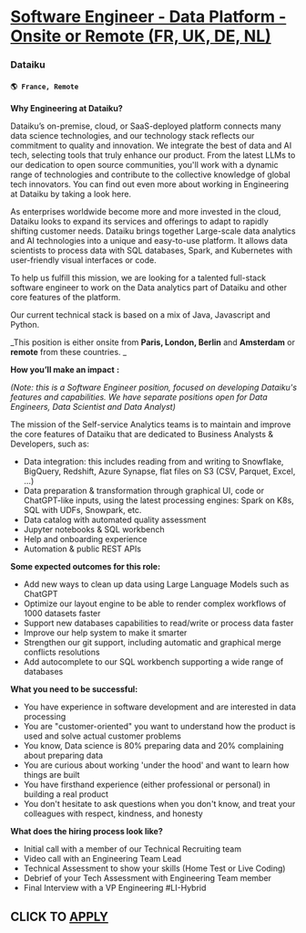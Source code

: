 # [Software Engineer - Data Platform - Onsite or Remote (FR, UK, DE, NL)](https://www.remotewlb.com/apply/software-engineer-data-platform-onsite-or-remote-fr-uk-de-nl)  
### Dataiku  
#### `🌎 France, Remote`  

**Why Engineering at Dataiku?**

Dataiku’s on-premise, cloud, or SaaS-deployed platform connects many data science technologies, and our technology stack reflects our commitment to quality and innovation. We integrate the best of data and AI tech, selecting tools that truly enhance our product. From the latest LLMs to our dedication to open source communities, you'll work with a dynamic range of technologies and contribute to the collective knowledge of global tech innovators. You can find out even more about working in Engineering at Dataiku by taking a look here.

As enterprises worldwide become more and more invested in the cloud, Dataiku looks to expand its services and offerings to adapt to rapidly shifting customer needs. Dataiku brings together Large-scale data analytics and AI technologies into a unique and easy-to-use platform. It allows data scientists to process data with SQL databases, Spark, and Kubernetes with user-friendly visual interfaces or code.

To help us fulfill this mission, we are looking for a talented full-stack software engineer to work on the Data analytics part of Dataiku and other core features of the platform.

Our current technical stack is based on a mix of Java, Javascript and Python.

_This position is either onsite from **Paris, London, Berlin** and **Amsterdam** or **remote** from these countries. _

**How you’ll make an impact** **:**

_(Note: this is a Software Engineer position, focused on developing Dataiku's features and capabilities. We have separate positions open for Data Engineers, Data Scientist and Data Analyst)_

The mission of the Self-service Analytics teams is to maintain and improve the core features of Dataiku that are dedicated to Business Analysts & Developers, such as:

  * Data integration: this includes reading from and writing to Snowflake, BigQuery, Redshift, Azure Synapse, flat files on S3 (CSV, Parquet, Excel, …)
  * Data preparation & transformation through graphical UI, code or ChatGPT-like inputs, using the latest processing engines: Spark on K8s, SQL with UDFs, Snowpark, etc.
  * Data catalog with automated quality assessment
  * Jupyter notebooks & SQL workbench
  * Help and onboarding experience
  * Automation & public REST APIs

**Some expected outcomes for this role:**

  * Add new ways to clean up data using Large Language Models such as ChatGPT
  * Optimize our layout engine to be able to render complex workflows of 1000 datasets faster
  * Support new databases capabilities to read/write or process data faster
  * Improve our help system to make it smarter
  * Strengthen our git support, including automatic and graphical merge conflicts resolutions
  * Add autocomplete to our SQL workbench supporting a wide range of databases

**What you need to be successful:**

  * You have experience in software development and are interested in data processing
  * You are "customer-oriented" you want to understand how the product is used and solve actual customer problems
  * You know, Data science is 80% preparing data and 20% complaining about preparing data
  * You are curious about working 'under the hood' and want to learn how things are built
  * You have firsthand experience (either professional or personal) in building a real product
  * You don't hesitate to ask questions when you don't know, and treat your colleagues with respect, kindness, and honesty

**What does the hiring process look like?**

  * Initial call with a member of our Technical Recruiting team
  * Video call with an Engineering Team Lead
  * Technical Assessment to show your skills (Home Test or Live Coding)
  * Debrief of your Tech Assessment with Engineering Team member
  * Final Interview with a VP Engineering #LI-Hybrid

  
## CLICK TO [APPLY](https://www.remotewlb.com/apply/software-engineer-data-platform-onsite-or-remote-fr-uk-de-nl)

